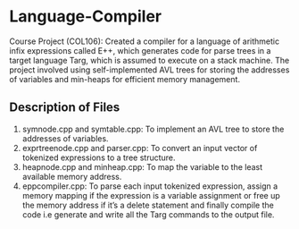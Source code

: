 # Language-Compiler
Course Project (COL106): Created a compiler for a language of arithmetic infix expressions called E++, which generates code for parse trees in a target language Targ, which is assumed to execute on a stack machine. The project involved using self-implemented AVL trees for storing the addresses of variables and min-heaps for efficient memory management.
## Description of Files
1. symnode.cpp and symtable.cpp: To implement an AVL tree to store the addresses of variables.
2. exprtreenode.cpp and parser.cpp: To convert an input vector of tokenized expressions to a tree structure.
3. heapnode.cpp and minheap.cpp: To map the variable to the least available memory address.
4. eppcompiler.cpp: To parse each input tokenized expression, assign a memory mapping if the expression is a variable assignment or free up the memory address if it’s a delete statement and finally compile the code i.e generate and write all the Targ commands to the output file.
